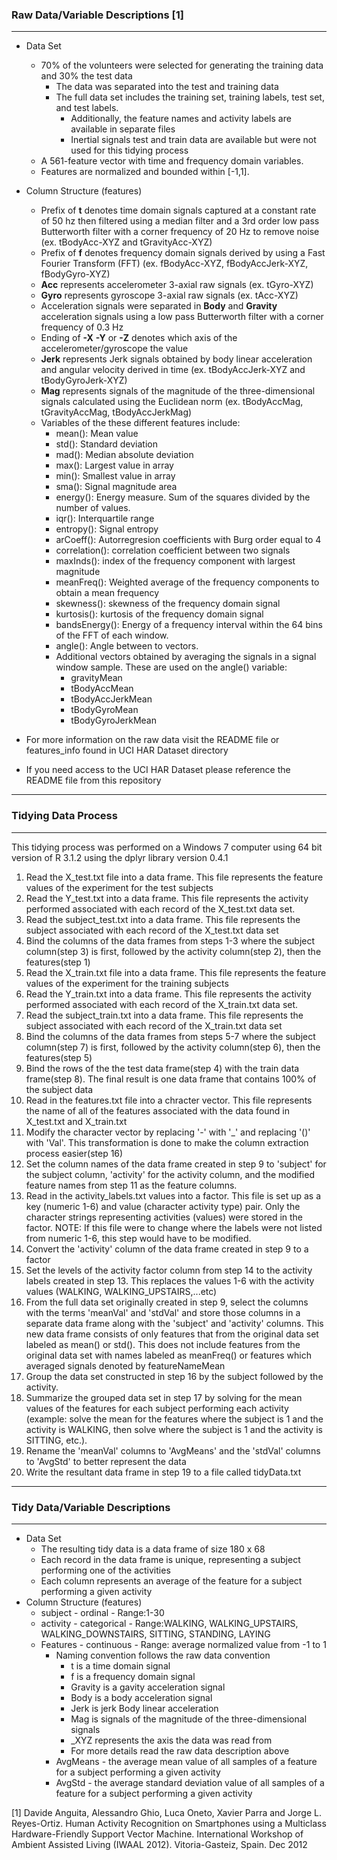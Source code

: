 ### Raw Data/Variable Descriptions [1]
---
* Data Set 
  * 70% of the volunteers were selected for generating the training data and 30% the test data
    * The data was separated into the test and training data
    * The full data set includes the training set, training labels, test set, and test labels.
      * Additionally, the feature names and activity labels are available in separate files 
      * Inertial signals test and train data are available but were not used for this tidying process
  * A 561-feature vector with time and frequency domain variables.
  * Features are normalized and bounded within [-1,1].
* Column Structure (features)
  * Prefix of **t** denotes time domain signals captured at a constant rate of 50 hz then filtered using a median filter and a 3rd order low pass Butterworth filter with a corner frequency of 20 Hz to remove noise (ex. tBodyAcc-XYZ and tGravityAcc-XYZ)
  * Prefix of **f** denotes frequency domain signals derived by using a Fast Fourier Transform (FFT) (ex. fBodyAcc-XYZ, fBodyAccJerk-XYZ, fBodyGyro-XYZ)
  * **Acc** represents accelerometer 3-axial raw signals (ex. tGyro-XYZ)
  * **Gyro** represents gyroscope 3-axial raw signals (ex. tAcc-XYZ)
  * Acceleration signals were separated in **Body** and **Gravity** acceleration signals using a low pass Butterworth filter with a corner frequency of 0.3 Hz
  * Ending of **-X** **-Y** or **-Z** denotes which axis of the accelerometer/gyroscope the value
  * **Jerk** represents Jerk signals obtained by body linear acceleration and angular velocity derived in time (ex. tBodyAccJerk-XYZ and tBodyGyroJerk-XYZ)
  * **Mag** represents signals of the magnitude of the three-dimensional signals calculated using the Euclidean norm (ex. tBodyAccMag, tGravityAccMag, tBodyAccJerkMag) 
   * Variables of the these different features include:
     * mean(): Mean value
     * std(): Standard deviation
     * mad(): Median absolute deviation 
     * max(): Largest value in array
     * min(): Smallest value in array
     * sma(): Signal magnitude area
     * energy(): Energy measure. Sum of the squares divided by the number of values. 
     * iqr(): Interquartile range 
     * entropy(): Signal entropy
     * arCoeff(): Autorregresion coefficients with Burg order equal to 4
     * correlation(): correlation coefficient between two signals
     * maxInds(): index of the frequency component with largest magnitude
     * meanFreq(): Weighted average of the frequency components to obtain a mean frequency
     * skewness(): skewness of the frequency domain signal 
     * kurtosis(): kurtosis of the frequency domain signal 
     * bandsEnergy(): Energy of a frequency interval within the 64 bins of the FFT of each window.
     * angle(): Angle between to vectors.
     * Additional vectors obtained by averaging the signals in a signal window sample. These are used on the angle() variable:
       * gravityMean
        * tBodyAccMean
         * tBodyAccJerkMean
         * tBodyGyroMean
         * tBodyGyroJerkMean
   
* For more information on the raw data visit the README file or features_info found in UCI HAR Dataset directory 
* If you need access to the UCI HAR Dataset please reference the README file from this repository

---
### Tidying Data Process
---
This tidying process was performed on a Windows 7 computer using 64 bit version of R 3.1.2 using the dplyr library version 0.4.1

1. Read the X_test.txt file into a data frame. This file represents the feature values of the experiment for the test subjects
2. Read the Y_test.txt into a data frame. This file represents the activity performed associated with each record of the X_test.txt data set.
3. Read the subject_test.txt into a data frame. This file represents the subject associated with each record of the X_test.txt data set
4. Bind the columns of the data frames from steps 1-3 where the subject column(step 3) is first, followed by the activity column(step 2), then the features(step 1)
5. Read the X_train.txt file into a data frame. This file represents the feature values of the experiment for the training subjects
6. Read the Y_train.txt into a data frame. This file represents the activity performed associated with each record of the X_train.txt data set.
7. Read the subject_train.txt into a data frame. This file represents the subject associated with each record of the X_train.txt data set
8. Bind the columns of the data frames from steps 5-7 where the subject column(step 7) is first, followed by the activity column(step 6), then the features(step 5)
9. Bind the rows of the the test data frame(step 4) with the train data frame(step 8). The final result is one data frame that contains 100% of the subject data
10. Read in the features.txt file into a chracter vector. This file represents the name of all of the features associated with the data found in X_test.txt and X_train.txt
11. Modify the character vector by replacing '-' with '_' and replacing '()' with 'Val'. This transformation is done to make the column extraction process easier(step 16)
12. Set the column names of the data frame created in step 9 to 'subject' for the subject column, 'activity' for the activity column, and the modified feature names from step 11 as the feature columns.
13. Read in the activity_labels.txt values into a factor. This file is set up as a key (numeric 1-6) and value (character activity type) pair. Only the character strings representing activities (values) were stored in the factor. NOTE: If this file were to change where the labels were not listed from numeric 1-6, this step would have to be modified.
14. Convert the 'activity' column of the data frame created in step 9 to a factor
15. Set the levels of the activity factor column from step 14 to the activity labels created in step 13. This replaces the values 1-6 with the activity values (WALKING, WALKING_UPSTAIRS,...etc)
16. From the full data set originally created in step 9, select the columns with the terms 'meanVal' and 'stdVal' and store those columns in a separate data frame along with the 'subject' and 'activity' columns. This new data frame consists of only features that from the original data set labeled as mean() or std(). This does not include features from the original data set with names labeled as meanFreq() or features which averaged signals denoted by featureNameMean
17. Group the data set constructed in step 16 by the subject followed by the activity. 
18. Summarize the grouped data set in step 17 by solving for the mean values of the features for each subject performing each activity (example: solve the mean for the features where the subject is 1 and the activity is WALKING, then solve where the subject is 1 and the activity is SITTING, etc.).  
19. Rename the 'meanVal' columns to 'AvgMeans' and the 'stdVal' columns to 'AvgStd' to better represent the data
20. Write the resultant data frame in step 19 to a file called tidyData.txt

---
### Tidy Data/Variable Descriptions
---
* Data Set
  * The resulting tidy data is a data frame of size 180 x 68
  * Each record in the data frame is unique, representing a subject performing one of the activities
  * Each column represents an average of the feature for a subject performing a given activity
* Column Structure (features)
  * subject - ordinal - Range:1-30
  * activity - categorical - Range:WALKING, WALKING_UPSTAIRS, WALKING_DOWNSTAIRS, SITTING, STANDING, LAYING
  * Features - continuous - Range: average normalized value from -1 to 1 
    * Naming convention follows the raw data convention
      * t is a time domain signal
      * f is a frequency domain signal
      * Gravity is a gavity acceleration signal
      * Body is a body acceleration signal
      * Jerk is  jerk Body linear acceleration
      * Mag is signals of the magnitude of the three-dimensional signals
      * _XYZ represents the axis the data was read from
      * For more details read the raw data description above
    *   AvgMeans - the average mean value of all samples of a feature for a subject performing a given activity
    *   AvgStd - the average standard deviation value of all samples of a feature for a subject performing a given activity

[1] Davide Anguita, Alessandro Ghio, Luca Oneto, Xavier Parra and Jorge L. Reyes-Ortiz. Human Activity Recognition on Smartphones using a Multiclass Hardware-Friendly Support Vector Machine. International Workshop of Ambient Assisted Living (IWAAL 2012). Vitoria-Gasteiz, Spain. Dec 2012
